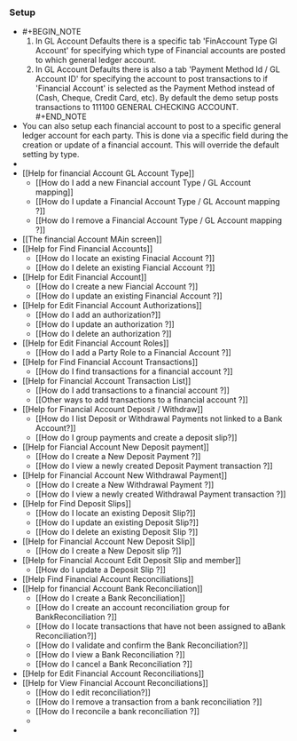 ### Setup
- #+BEGIN_NOTE
  1) In GL Account Defaults there is a specific tab 'FinAccount Type Gl Account' for specifying which type of Financial accounts are posted to which general ledger account.
  2) In GL Account Defaults there is also a tab 'Payment Method Id / GL Account ID' for specifying the account to post transactions to if 'Financial Account' is selected as the Payment Method instead of (Cash, Cheque, Credit Card, etc). By default the demo setup posts transactions to 111100 GENERAL CHECKING ACCOUNT.
  #+END_NOTE
- You can also setup each financial account to post to a specific general ledger account for each party. This is done via a specific field during the creation or update of a financial account. This will override the default setting by type.
-
- [[Help for financial Account GL Account Type]]
	- [[How do I add a new Financial account Type / GL Account mapping]]
	- [[How do I update a Financial Account Type / GL Account mapping ?]]
	- [[How do I remove a Financial Account Type / GL Account mapping ?]]
- [[The financial Account MAin screen]]
- [[Help for Find Financial Accounts]]
	- [[How do I locate an existing Finacial Account ?]]
	- [[How do I delete an existing Fiancial Account ?]]
- [[Help for Edit Financial Account]]
	- [[How do I create a new Fiancial Account ?]]
	- [[How do I update an existing Financial Account ?]]
- [[Help for Edit Financial Account Authorizations]]
	- [[How do I add an authorization?]]
	- [[How do I update an authorization ?]]
	- [[How do I delete an authorization ?]]
- [[Help for Edit Financial Account Roles]]
	- [[How do I add a Party Role to a Financial Account ?]]
- [[Help for Find Financial Account Transactions]]
	- [[How do I find transactions for a financial account ?]]
- [[Help for Financial Account Transaction List]]
	- [[How do I add transactions to a financial account ?]]
	- [[Other ways to add transactions to a financial account ?]]
- [[Help for Financial Account Deposit / Withdraw]]
	- [[How do I list Deposit or Withdrawal Payments not linked to a Bank Account?]]
	- [[How do I group payments and create a deposit slip?]]
- [[Help for Fiancial Account New Deposit payment]]
	- [[How do I create a New Deposit Payment ?]]
	- [[How do I view a newly created Deposit Payment transaction ?]]
- [[Help for Financial Account New Withdrawal Payment]]
	- [[How do I create a New Withdrawal Payment ?]]
	- [[How do I view a newly created Withdrawal Payment transaction ?]]
- [[Help for Find Deposit Slips]]
	- [[How do I locate an existing Deposit Slip?]]
	- [[How do I update an existing Deposit Slip?]]
	- [[How do I delete an existing Deposit Slip ?]]
- [[Help for Financial Account New Deposit Slip]]
	- [[How do I create a New Deposit slip ?]]
- [[Help for Financial Account Edit Deposit Slip and member]]
	- [[How do I update a Deposit Slip ?]]
- [[Help Find Financial Account Reconciliations]]
- [[Help for financial Account Bank Reconciliation]]
	- [[How do I create a Bank Reconciliation]]
	- [[How do I create an account reconciliation group for BankReconciliation ?]]
	- [[How do I locate transactions that have not been assigned to aBank Reconciliation?]]
	- [[How do I validate and confirm the Bank Reconciliation?]]
	- [[How do I view a Bank Reconciliation ?]]
	- [[How do I cancel a Bank Reconciliation ?]]
- [[Help for Edit Financial Account Reconciliations]]
- [[Help for View Financial Account Reconciliations]]
	- [[How do I edit reconciliation?]]
	- [[How do I remove a transaction from a bank reconciliation ?]]
	- [[How do I reconcile a bank reconciliation ?]]
	-
-